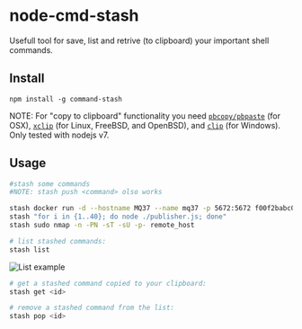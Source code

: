 node-cmd-stash
==================

 Usefull tool for save, list and retrive (to clipboard) your important shell commands.

Install
-------

```
npm install -g command-stash

```
NOTE: For "copy to clipboard" functionality you need [`pbcopy/pbpaste`](https://developer.apple.com/library/mac/#documentation/Darwin/Reference/Manpages/man1/pbcopy.1.html) (for OSX), [`xclip`](http://www.cyberciti.biz/faq/xclip-linux-insert-files-command-output-intoclipboard/) (for Linux, FreeBSD, and OpenBSD), and [`clip`](http://www.labnol.org/software/tutorials/copy-dos-command-line-output-clipboard-clip-exe/2506/) (for Windows). Only tested with nodejs v7. 

Usage
-----

```bash
#stash some commands 
#NOTE: stash push <command> olso works

stash docker run -d --hostname MQ37 --name mq37 -p 5672:5672 f00f2babc0bd
stash "for i in {1..40}; do node ./publisher.js; done"
stash sudo nmap -n -PN -sT -sU -p- remote_host

# list stashed commands:
stash list
```

![List example](https://cloud.githubusercontent.com/assets/11579281/21877076/4dab4d96-d867-11e6-9044-4b487e1bc56d.png)

```bash
# get a stashed command copied to your clipboard:
stash get <id>

# remove a stashed command from the list:
stash pop <id>

```